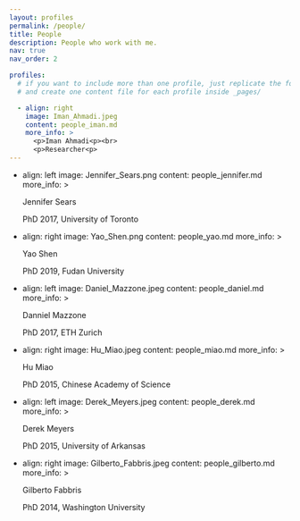 ```yaml
---
layout: profiles
permalink: /people/
title: People
description: People who work with me.
nav: true
nav_order: 2

profiles:
  # if you want to include more than one profile, just replicate the following block
  # and create one content file for each profile inside _pages/

  - align: right
    image: Iman_Ahmadi.jpeg
    content: people_iman.md
    more_info: >
      <p>Iman Ahmadi<p><br>
      <p>Researcher<p>
---
```

  - align: left
    image: Jennifer_Sears.png
    content: people_jennifer.md
    more_info: >
      <p>Jennifer Sears<p>
      <p>PhD 2017, University of Toronto<p>
  - align: right
    image: Yao_Shen.png
    content: people_yao.md
    more_info: >
      <p>Yao Shen<p>
      <p>PhD 2019, Fudan University<p>
  - align: left
    image: Daniel_Mazzone.jpeg
    content: people_daniel.md
    more_info: >
      <p>Danniel Mazzone<p>
      <p>PhD 2017, ETH Zurich<p>
  - align: right
    image: Hu_Miao.jpeg
    content: people_miao.md
    more_info: >
      <p>Hu Miao<p>
      <p>PhD 2015, Chinese Academy of Science<p>
  - align: left
    image: Derek_Meyers.jpeg
    content: people_derek.md
    more_info: >
      <p>Derek Meyers<p>
      <p>PhD 2015, University of Arkansas<p>
  - align: right
    image: Gilberto_Fabbris.jpeg
    content: people_gilberto.md
    more_info: >
      <p>Gilberto Fabbris<p>
      <p>PhD 2014, Washington University<p>
